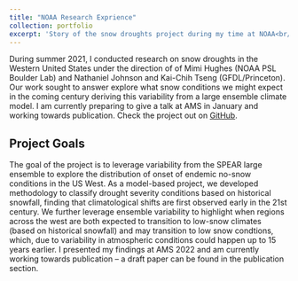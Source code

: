 ```yaml
---
title: "NOAA Research Exprience"
collection: portfolio
excerpt: 'Story of the snow droughts project during my time at NOAA<br/><img src='/images/all_j_photos/snow-drought-portfolio-pic.png' width = 500>'
---
```

During summer 2021, I conducted research on snow droughts in the Western United States under the direction of of Mimi Hughes (NOAA PSL Boulder Lab) and Nathaniel Johnson and Kai-Chih Tseng (GFDL/Princeton). Our work sought to answer explore what snow conditions we might expect in the coming century deriving this variability from a large ensemble climate model. I am currently preparing to give a talk at AMS in January and working towards publication. Check the project out on [GitHub](https://github.com/Julians42/Snow_Droughts).

## Project Goals
The goal of the project is to leverage variability from the SPEAR large ensemble to explore the distribution of onset of endemic no-snow conditions in the US West. As a model-based project, we developed methodology to classify drought severity conditions based on historical snowfall, finding that climatological shifts are first observed early in the 21st century. We further leverage ensemble variability to highlight when regions across the west are both expected to transition to low-snow climates (based on historical snowfall) and may transition to low snow condtions, which, due to variability in atmospheric conditions could happen up to 15 years earlier. I presented my findings at AMS 2022 and am currently working towards publication – a draft paper can be found in the publication section.